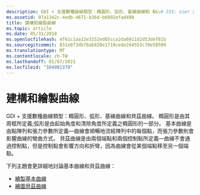 ```yaml
---
description: GDI + 支援數種曲線類型：橢圓形、弧形、基線曲線和 B&\# 233; zier 曲線。
ms.assetid: 97a1342c-4edb-4671-b36d-b6992efad498
title: 建構和繪製曲線
ms.topic: article
ms.date: 05/31/2018
ms.openlocfilehash: 4f61c1aa12e3152ed65cca2da6911d2d53def81b
ms.sourcegitcommit: 831e8f3db78ab820e1710cede244553c70e50500
ms.translationtype: MT
ms.contentlocale: zh-TW
ms.lasthandoff: 01/07/2021
ms.locfileid: "104991378"
---
```

# <a name="constructing-and-drawing-curves"></a>建構和繪製曲線

GDI + 支援數種曲線類型：橢圓形、弧形、基線曲線和貝茲曲線。 橢圓形是由其周框所定義;弧形是由起始角度和清除角度所定義之橢圓形的一部分。 基本曲線是由點陣列和張力參數所定義—曲線會順暢地流經陣列中的每個點，而張力參數則會影響曲線的彎曲方式。 貝茲曲線是由兩個端點和兩個控制點所定義—曲線不會通過控制點，但是控制點會影響方向和折彎，因為曲線會從某個端點移至另一個端點。

下列主題會更詳細地討論基本曲線和貝茲曲線：

-   [繪製基本曲線](-gdiplus-drawing-cardinal-splines-use.md)
-   [繪圖貝茲曲線](-gdiplus-drawing-bezier-splines-use.md)

 

 



